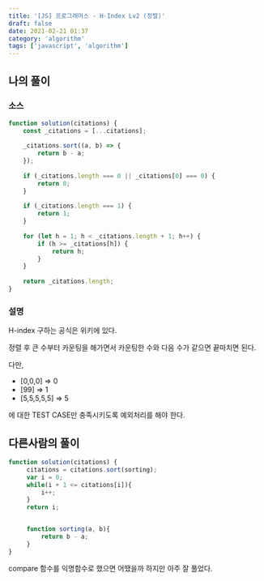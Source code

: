 ```yaml
---
title: '[JS] 프로그래머스 - H-Index Lv2 (정렬)'
draft: false
date: 2021-02-21 01:37
category: 'algorithm'
tags: ['javascript', 'algorithm']
---
```




## 나의 풀이

### 소스

```js
function solution(citations) {
    const _citations = [...citations];
    
    _citations.sort((a, b) => {
        return b - a;
    });
        
    if (_citations.length === 0 || _citations[0] === 0) {
        return 0;
    }
    
    if (_citations.length === 1) {
        return 1;
    }
    
    for (let h = 1; h < _citations.length + 1; h++) {
        if (h >= _citations[h]) {
            return h;
        }
    }
    
    return _citations.length;
}
```

### 설명

H-index 구하는 공식은 위키에 있다.

정렬 후 큰 수부터 카운팅을 해가면서 카운팅한 수와 다음 수가 같으면 끝마치면 된다.

다만, 

- [0,0,0] => 0
- [99] => 1
- [5,5,5,5,5] => 5

에 대한 TEST CASE만 충족시키도록 예외처리를 해야 한다.



## 다른사람의 풀이

```js
function solution(citations) {
     citations = citations.sort(sorting);
     var i = 0;
     while(i + 1 <= citations[i]){
         i++;
     }
     return i;


     function sorting(a, b){
         return b - a;
     }
}
```

compare 함수를 익명함수로 했으면 어땠을까 하지만 아주 잘 풀었다.

